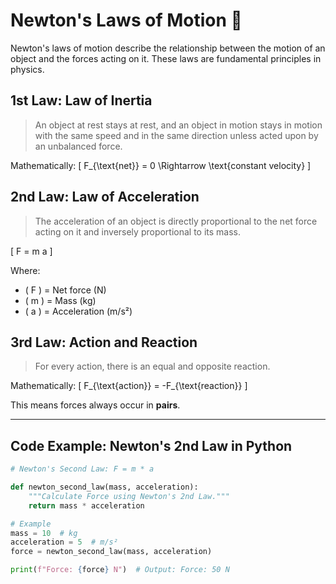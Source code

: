 # Newton's Laws of Motion 🚀

Newton's laws of motion describe the relationship between the motion of an object and the forces acting on it. These laws are fundamental principles in physics.

## **1st Law: Law of Inertia**
> An object at rest stays at rest, and an object in motion stays in motion with the same speed and in the same direction unless acted upon by an unbalanced force.

Mathematically:
\[
F_{\text{net}} = 0 \Rightarrow \text{constant velocity}
\]

## **2nd Law: Law of Acceleration**
> The acceleration of an object is directly proportional to the net force acting on it and inversely proportional to its mass.

\[
F = m a
\]

Where:
- \( F \) = Net force (N)
- \( m \) = Mass (kg)
- \( a \) = Acceleration (m/s²)

## **3rd Law: Action and Reaction**
> For every action, there is an equal and opposite reaction.

Mathematically:
\[
F_{\text{action}} = -F_{\text{reaction}}
\]

This means forces always occur in **pairs**.

---

## **Code Example: Newton's 2nd Law in Python**
```python
# Newton's Second Law: F = m * a

def newton_second_law(mass, acceleration):
    """Calculate Force using Newton's 2nd Law."""
    return mass * acceleration

# Example
mass = 10  # kg
acceleration = 5  # m/s²
force = newton_second_law(mass, acceleration)

print(f"Force: {force} N")  # Output: Force: 50 N
